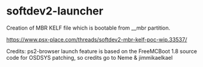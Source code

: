 # softdev2-launcher

Creation of MBR KELF file which is bootable from __mbr partition.

https://www.psx-place.com/threads/softdev2-mbr-kelf-poc-wip.33537/

Credits:
ps2-browser launch feature is based on the FreeMCBoot 1.8 source code for OSDSYS patching, so credits go to Neme & jimmikaelkael
